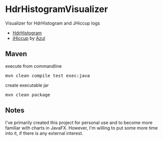 HdrHistogramVisualizer
========

Visualizer for HdrHistogram and JHiccup logs

* [HdrHistogram](https://github.com/HdrHistogram/HdrHistogram)
* [jHiccup](https://github.com/giltene/jHiccup) by [Azul](http://www.azulsystems.com/product/jHiccup)

<h2>Maven</h2>
execute from commandline
<pre>mvn clean compile test exec:java</pre>

create executable jar
<pre>mvn clean package</pre>

<h2>Notes</h2>
I've primarily created this project for personal use and to become more familiar with charts in JavaFX. However, I'm willing to put some more time into it, if there is any external interest.
